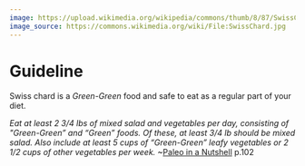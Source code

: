 ```yaml
---
image: https://upload.wikimedia.org/wikipedia/commons/thumb/8/87/SwissChard.jpg/1024px-SwissChard.jpg
image_source: https://commons.wikimedia.org/wiki/File:SwissChard.jpg
---
```

# Guideline

Swiss chard is a *Green-Green* food and safe to eat as a regular part of your diet.

*Eat at least 2 3/4 lbs of mixed salad and vegetables per day, consisting of "Green-Green” and “Green” foods. Of these, at least 3/4 lb should be mixed salad. Also include at least 5 cups of “Green-Green” leafy vegetables or 2 1/2 cups of other vegetables per week.* ~[Paleo in a Nutshell](/about.html) p.102
